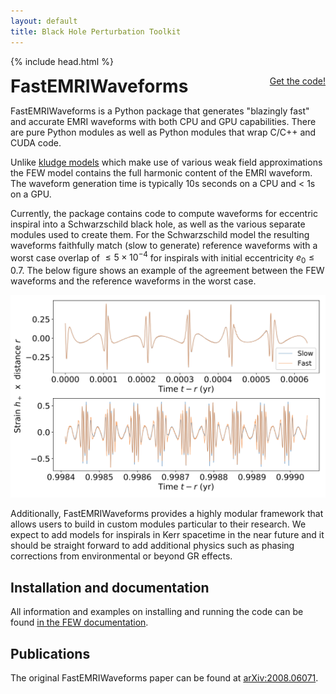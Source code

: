```yaml
---
layout: default
title: Black Hole Perturbation Toolkit
---
```


{% include head.html %}

<p>
 <h1 style="display:inline">FastEMRIWaveforms</h1> <span style="float:right;"><a href="https://github.com/BlackHolePerturbationToolkit/FastEMRIWaveforms" class="code_btn">Get the code!</a></span>
</p>

FastEMRIWaveforms is a Python package that generates "blazingly fast" and accurate EMRI waveforms with both CPU and GPU capabilities. There are pure Python modules as well as Python modules that wrap C/C++ and CUDA code. 

 Unlike [kludge models]() which make use of various weak field approximations the FEW model contains the full harmonic content of the EMRI waveform. The waveform generation time is typically 10s seconds on a CPU and < 1s on a GPU.
 
Currently, the package contains code to compute waveforms for eccentric inspiral into a Schwarzschild black hole, as well as the various separate modules used to create them. For the Schwarzschild model the resulting waveforms faithfully match (slow to generate) reference waveforms with a worst case overlap of $\le 5\times10^{-4}$ for inspirals with initial eccentricity $e_0 \le 0.7$. The below figure shows an example of the agreement between the FEW waveforms and the reference waveforms in the worst case.

<img src="images/FEW_waveform.png"/>

  Additionally, FastEMRIWaveforms provides a highly modular framework that allows users to build in custom modules particular to their research. We expect to add models for inspirals in Kerr spacetime in the near future and it should be straight forward to add additional physics such as phasing corrections from environmental or beyond GR effects.

## Installation and documentation

All information and examples on installing and running the code can be found [in the FEW documentation](https://bhptoolkit.org/FastEMRIWaveforms/).

## Publications

The original FastEMRIWaveforms paper can be found at [arXiv:2008.06071](https://arxiv.org/abs/2008.06071). 